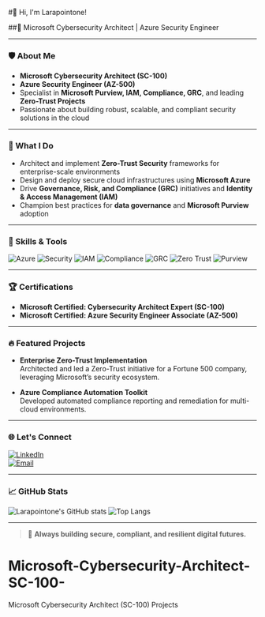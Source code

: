 #👋 Hi, I'm Larapointone!

##🚀 Microsoft Cybersecurity Architect | Azure Security Engineer

---

### 🛡️ About Me

- **Microsoft Cybersecurity Architect (SC-100)**
- **Azure Security Engineer (AZ-500)**
- Specialist in **Microsoft Purview, IAM, Compliance, GRC**, and leading **Zero-Trust Projects**
- Passionate about building robust, scalable, and compliant security solutions in the cloud

---

### 🌟 What I Do

- Architect and implement **Zero-Trust Security** frameworks for enterprise-scale environments
- Design and deploy secure cloud infrastructures using **Microsoft Azure**
- Drive **Governance, Risk, and Compliance (GRC)** initiatives and **Identity & Access Management (IAM)**
- Champion best practices for **data governance** and **Microsoft Purview** adoption

---

### 🧰 Skills & Tools

![Azure](https://img.shields.io/badge/Azure-0078D4?style=for-the-badge&logo=microsoft-azure&logoColor=white)
![Security](https://img.shields.io/badge/Security-430098?style=for-the-badge&logo=microsoft&logoColor=white)
![IAM](https://img.shields.io/badge/IAM-228B22?style=for-the-badge)
![Compliance](https://img.shields.io/badge/Compliance-00BFFF?style=for-the-badge)
![GRC](https://img.shields.io/badge/GRC-FFD700?style=for-the-badge)
![Zero Trust](https://img.shields.io/badge/Zero%20Trust-FF4500?style=for-the-badge)
![Purview](https://img.shields.io/badge/Purview-563D7C?style=for-the-badge)

---

### 🏆 Certifications

- **Microsoft Certified: Cybersecurity Architect Expert (SC-100)**
- **Microsoft Certified: Azure Security Engineer Associate (AZ-500)**

---

### 🔥 Featured Projects

- **Enterprise Zero-Trust Implementation**  
  Architected and led a Zero-Trust initiative for a Fortune 500 company, leveraging Microsoft’s security ecosystem.

- **Azure Compliance Automation Toolkit**  
  Developed automated compliance reporting and remediation for multi-cloud environments.

---

### 🌐 Let's Connect

[![LinkedIn](https://img.shields.io/badge/LinkedIn-0A66C2?style=for-the-badge&logo=linkedin&logoColor=white)](https://linkedin.com/in/your-link)  
[![Email](https://img.shields.io/badge/Email-D14836?style=for-the-badge&logo=gmail&logoColor=white)](mailto:your.email@example.com)

---

### 📈 GitHub Stats

![Larapointone's GitHub stats](https://github-readme-stats.vercel.app/api?username=Larapointone&show_icons=true&theme=radical)
![Top Langs](https://github-readme-stats.vercel.app/api/top-langs/?username=Larapointone&layout=compact&theme=radical)

---

> 🧭 **Always building secure, compliant, and resilient digital futures.**
# Microsoft-Cybersecurity-Architect-SC-100-
Microsoft Cybersecurity Architect (SC-100) Projects
